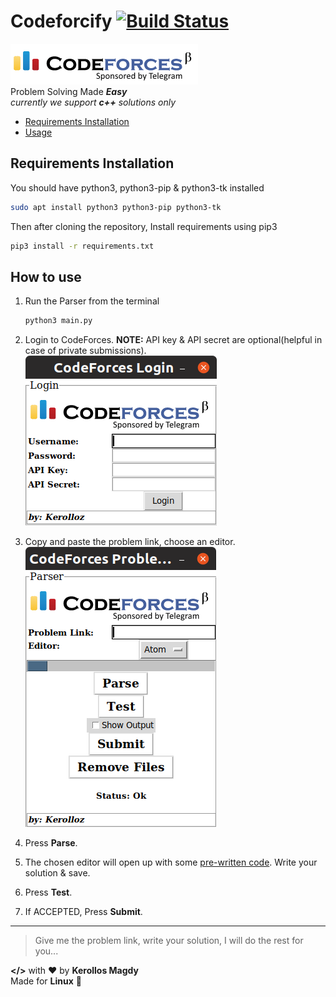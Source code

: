 # Codeforcify [![Build Status](https://travis-ci.com/kerolloz/codeforcify.svg?token=cvKSoAjxeU9ixCtWSxnx&branch=master)](https://travis-ci.com/kerolloz/codeforcify)

![codeforces](codeforces-logo.png)  
Problem Solving Made **_Easy_**  
_currently we support **c++** solutions only_

- [Requirements Installation](https://github.com/kerolloz/codeforcify#requirements-installation)
- [Usage](https://github.com/kerolloz/codeforcify#how-to-use)

## Requirements Installation

You should have python3, python3-pip & python3-tk installed

```bash
sudo apt install python3 python3-pip python3-tk
```

Then after cloning the repository,
Install requirements using pip3

```bash
pip3 install -r requirements.txt
```

## How to use

1. Run the Parser from the terminal

   ```bash
   python3 main.py
   ```

1. Login to CodeForces. **NOTE:** API key & API secret are optional(helpful in case of private submissions).  
   ![screenshot](./screenShots/screen1.png)
1. Copy and paste the problem link, choose an editor.  
   ![screenshot](./screenShots/screen2.png)
1. Press **Parse**.
1. The chosen editor will open up with some [pre-written code](/utils/template.cpp). Write your solution & save.
1. Press **Test**.
1. If ACCEPTED, Press **Submit**.

---

> Give me the problem link, write your solution, I will do the rest for you...

**</>** with :heart: by **Kerollos Magdy**  
Made for **Linux** :penguin:
